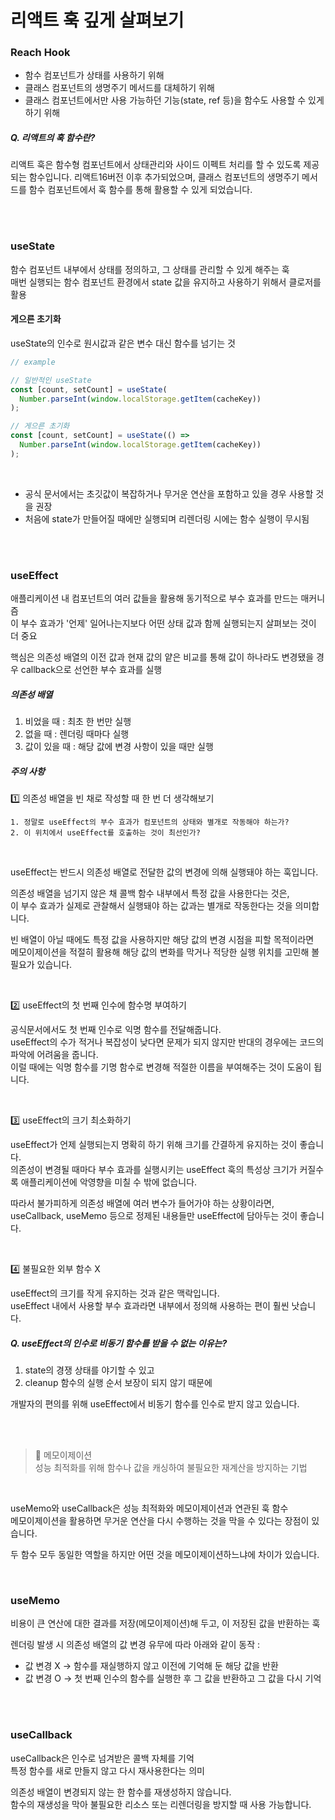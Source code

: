 # 리액트 훅 깊게 살펴보기

### Reach Hook

- 함수 컴포넌트가 상태를 사용하기 위해
- 클래스 컴포넌트의 생명주기 메서드를 대체하기 위해
- 클래스 컴포넌트에서만 사용 가능하던 기능(state, ref 등)을 함수도 사용할 수 있게 하기 위해

##### Q. 리액트의 훅 함수란?

리액트 훅은 함수형 컴포넌트에서 상태관리와 사이드 이펙트 처리를 할 수 있도록 제공되는 함수입니다. 리액트16버전 이후 추가되었으며, 클래스 컴포넌트의 생명주기 메서드를 함수 컴포넌트에서 훅 함수를 통해 활용할 수 있게 되었습니다.

<br />
<br />

### useState

함수 컴포넌트 내부에서 상태를 정의하고, 그 상태를 관리할 수 있게 해주는 훅 <br />
매번 실행되는 함수 컴포넌트 환경에서 state 값을 유지하고 사용하기 위해서 클로저를 활용 <br />

#### 게으른 초기화

useState의 인수로 원시값과 같은 변수 대신 함수를 넘기는 것

```js
// example

// 일반적인 useState
const [count, setCount] = useState(
  Number.parseInt(window.localStorage.getItem(cacheKey))
);

// 게으른 초기화
const [count, setCount] = useState(() =>
  Number.parseInt(window.localStorage.getItem(cacheKey))
);
```

<br />

- 공식 문서에서는 초깃값이 복잡하거나 무거운 연산을 포함하고 있을 경우 사용할 것을 권장
- 처음에 state가 만들어질 때에만 실행되며 리렌더링 시에는 함수 실행이 무시됨

<br />
<br />

### useEffect

애플리케이션 내 컴포넌트의 여러 값들을 활용해 동기적으로 부수 효과를 만드는 매커니즘 <br />
이 부수 효과가 '언제' 일어나는지보다 어떤 상태 값과 함께 실행되는지 살펴보는 것이 더 중요

핵심은 의존성 배열의 이전 값과 현재 값의 얕은 비교를 통해 값이 하나라도 변경됐을 경우 callback으로 선언한 부수 효과를 실행

##### 의존성 배열

1. 비었을 때 : 최초 한 번만 실행
2. 없을 때 : 렌더링 때마다 실행
3. 값이 있을 때 : 해당 값에 변경 사항이 있을 때만 실행

##### 주의 사항

1️⃣ 의존성 배열을 빈 채로 작성할 때 한 번 더 생각해보기

    1. 정말로 useEffect의 부수 효과가 컴포넌트의 상태와 별개로 작동해야 하는가?
    2. 이 위치에서 useEffect를 호출하는 것이 최선인가?

<br />

useEffect는 반드시 의존성 배열로 전달한 값의 변경에 의해 실행돼야 하는 훅입니다.

의존성 배열을 넘기지 않은 채 콜백 함수 내부에서 특정 값을 사용한다는 것은, <br />
이 부수 효과가 실제로 관찰해서 실행돼야 하는 값과는 별개로 작동한다는 것을 의미합니다.

빈 배열이 아닐 때에도 특정 값을 사용하지만 해당 값의 변경 시점을 피할 목적이라면 <br />
메모이제이션을 적절히 활용해 해당 값의 변화를 막거나 적당한 실행 위치를 고민해 볼 필요가 있습니다.

<br />

2️⃣ useEffect의 첫 번째 인수에 함수명 부여하기

공식문서에서도 첫 번째 인수로 익명 함수를 전달해줍니다. <br />
useEffect의 수가 적거나 복잡성이 낮다면 문제가 되지 않지만 반대의 경우에는 코드의 파악에 어려움을 줍니다. <br />
이럴 때에는 익명 함수를 기명 함수로 변경해 적절한 이름을 부여해주는 것이 도움이 됩니다.

<br />

3️⃣ useEffect의 크기 최소화하기

useEffect가 언제 실행되는지 명확히 하기 위해 크기를 간결하게 유지하는 것이 좋습니다. <br />
의존성이 변경될 때마다 부수 효과를 실행시키는 useEffect 훅의 특성상 크기가 커질수록 애플리케이션에 악영향을 미칠 수 밖에 없습니다.

따라서 불가피하게 의존성 배열에 여러 변수가 들어가야 하는 상황이라면, <br />
useCallback, useMemo 등으로 정제된 내용들만 useEffect에 담아두는 것이 좋습니다.

<br />

4️⃣ 불필요한 외부 함수 X

useEffect의 크기를 작게 유지하는 것과 같은 맥락입니다. <br />
useEffect 내에서 사용할 부수 효과라면 내부에서 정의해 사용하는 편이 훨씬 낫습니다.

##### Q. useEffect의 인수로 비동기 함수를 받을 수 없는 이유는?

1. state의 경쟁 상태를 야기할 수 있고
2. cleanup 함수의 실행 순서 보장이 되지 않기 때문에

개발자의 편의를 위해 useEffect에서 비동기 함수를 인수로 받지 않고 있습니다.

<br />
<br />

> 📖 메모이제이션 <br />
> 성능 최적화를 위해 함수나 값을 캐싱하여 불필요한 재계산을 방지하는 기법

<br />

useMemo와 useCallback은 성능 최적화와 메모이제이션과 연관된 훅 함수 <br />
메모이제이션을 활용하면 무거운 연산을 다시 수행하는 것을 막을 수 있다는 장점이 있습니다.

두 함수 모두 동일한 역할을 하지만 어떤 것을 메모이제이션하느냐에 차이가 있습니다.

<br />

### useMemo

비용이 큰 연산에 대한 결과를 저장(메모이제이션)해 두고, 이 저장된 값을 반환하는 훅

렌더링 발생 시 의존성 배열의 값 변경 유무에 따라 아래와 같이 동작 :

- 값 변경 X → 함수를 재실행하지 않고 이전에 기억해 둔 해당 값을 반환
- 값 변경 O → 첫 번째 인수의 함수를 실행한 후 그 값을 반환하고 그 값을 다시 기억

<br />
<br />

### useCallback

useCallback은 인수로 넘겨받은 콜백 자체를 기억 <br />
특정 함수를 새로 만들지 않고 다시 재사용한다는 의미

의존성 배열이 변경되지 않는 한 함수를 재생성하지 않습니다. <br />
함수의 재생성을 막아 불필요한 리소스 또는 리렌더링을 방지할 때 사용 가능합니다.

<br />
<br />
